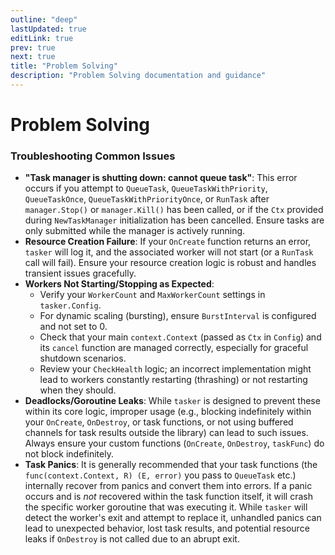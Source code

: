 ```yaml
---
outline: "deep"
lastUpdated: true
editLink: true
prev: true
next: true
title: "Problem Solving"
description: "Problem Solving documentation and guidance"
---
```

# Problem Solving

### Troubleshooting Common Issues

*   **"Task manager is shutting down: cannot queue task"**: This error occurs if you attempt to `QueueTask`, `QueueTaskWithPriority`, `QueueTaskOnce`, `QueueTaskWithPriorityOnce`, or `RunTask` after `manager.Stop()` or `manager.Kill()` has been called, or if the `Ctx` provided during `NewTaskManager` initialization has been cancelled. Ensure tasks are only submitted while the manager is actively running.
*   **Resource Creation Failure**: If your `OnCreate` function returns an error, `tasker` will log it, and the associated worker will not start (or a `RunTask` call will fail). Ensure your resource creation logic is robust and handles transient issues gracefully.
*   **Workers Not Starting/Stopping as Expected**: 
    *   Verify your `WorkerCount` and `MaxWorkerCount` settings in `tasker.Config`.
    *   For dynamic scaling (bursting), ensure `BurstInterval` is configured and not set to 0.
    *   Check that your main `context.Context` (passed as `Ctx` in `Config`) and its `cancel` function are managed correctly, especially for graceful shutdown scenarios.
    *   Review your `CheckHealth` logic; an incorrect implementation might lead to workers constantly restarting (thrashing) or not restarting when they should.
*   **Deadlocks/Goroutine Leaks**: While `tasker` is designed to prevent these within its core logic, improper usage (e.g., blocking indefinitely within your `OnCreate`, `OnDestroy`, or task functions, or not using buffered channels for task results outside the library) can lead to such issues. Always ensure your custom functions (`OnCreate`, `OnDestroy`, `taskFunc`) do not block indefinitely.
*   **Task Panics**: It is generally recommended that your task functions (the `func(context.Context, R) (E, error)` you pass to `QueueTask` etc.) internally recover from panics and convert them into errors. If a panic occurs and is *not* recovered within the task function itself, it will crash the specific worker goroutine that was executing it. While `tasker` will detect the worker's exit and attempt to replace it, unhandled panics can lead to unexpected behavior, lost task results, and potential resource leaks if `OnDestroy` is not called due to an abrupt exit.

